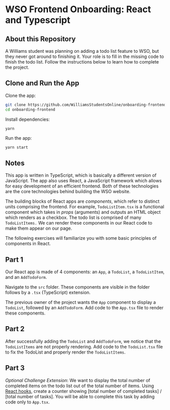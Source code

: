 # WSO Frontend Onboarding: React and Typescript

## About this Repository

A Williams student was planning on adding a todo list feature to WSO, but they never got around to finishing it. Your role is to fill in the missing code to finish the todo list. Follow the instructions below to learn how to complete the project.

## Clone and Run the App

Clone the app:

```bash
git clone https://github.com/WilliamsStudentsOnline/onboarding-frontend.git
cd onboarding-frontend
```

Install dependencies:

```bash
yarn
```

Run the app:

```
yarn start
```

## Notes

This app is written in TypeScript, which is basically a different version of JavaScript. The app also uses React, a JavaScript framework which allows for easy development of an efficient frontend. Both of these technologies are the core technologies behind building the WSO website.

The building blocks of React apps are *components*, which refer to distinct units comprising the frontend. For example, `TodoListItem.tsx` is a functional component which takes in *props* (arguments) and outputs an HTML object which renders as a checkbox. The todo list is comprised of many `TodoListItems.` We can render these components in our React code to make them appear on our page.

The following exercises will familiarize you with some basic principles of components in React.

## Part 1

Our React app is made of 4 components: an `App`, a `TodoList`, a `TodoListItem`, and an `AddTodoForm`.

Navigate to the `src` folder. These components are visible in the folder follows by a `.tsx` (TypeScript) extension.

The previous owner of the project wants the `App` component to display a `TodoList`, followed by an `AddTodoForm`. Add code to the `App.tsx` file to render these components.

## Part 2

After successfully adding the `TodoList` and `AddTodoForm`, we notice that the `TodoListItems` are not properly rendering. Add code to the `TodoList.tsx` file to fix the TodoList and properly render the `TodoListItems`.

## Part 3
*Optional Challenge Extension*: We want to display the total number of completed items on the todo list out of the total number of items. Using [React hooks](https://reactjs.org/docs/hooks-overview.html), create a counter showing [total number of completed tasks] / [total number of tasks]. You will be able to complete this task by adding code only to `App.tsx`. 



